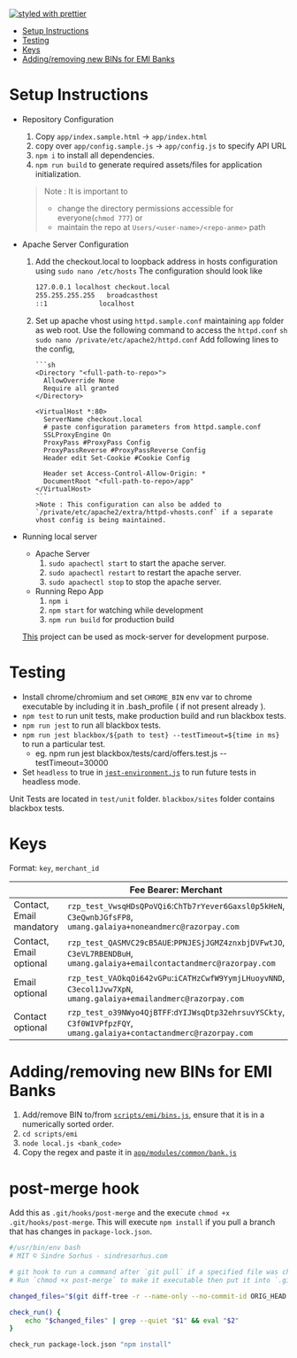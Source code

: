 [![styled with prettier](https://img.shields.io/badge/styled_with-prettier-ff69b4.svg)](https://github.com/prettier/prettier)

- [Setup Instructions](#setup-instructions)
- [Testing](#testing)
- [Keys](#keys)
- [Adding/removing new BINs for EMI Banks](#adding/removing-new-bins-for-emi-banks)

# Setup Instructions

- Repository Configuration

  1. Copy `app/index.sample.html` -> `app/index.html`
  1. copy over `app/config.sample.js` -> `app/config.js` to specify API URL
  1. `npm i` to install all dependencies.
  1. `npm run build` to generate required assets/files for application initialization.

  > Note : It is important to
  >
  > - change the directory permissions accessible for everyone(`chmod 777`)
  >   or
  > - maintain the repo at `Users/<user-name>/<repo-anme>` path

- Apache Server Configuration

  1.  Add the checkout.local to loopback address in hosts configuration using `sudo nano /etc/hosts`
      The configuration should look like
      ```sh
      127.0.0.1	localhost checkout.local
      255.255.255.255	broadcasthost
      ::1             localhost
      ```
  1.  Set up apache vhost using `httpd.sample.conf` maintaining `app` folder as web root.
      Use the following command to access the `httpd.conf`
      `sh sudo nano /private/etc/apache2/httpd.conf`
      Add following lines to the config,

          ```sh
          <Directory "<full-path-to-repo>">
            AllowOverride None
            Require all granted
          </Directory>

          <VirtualHost *:80>
            ServerName checkout.local
            # paste configuration parameters from httpd.sample.conf
            SSLProxyEngine On
            ProxyPass #ProxyPass Config
            ProxyPassReverse #ProxyPassReverse Config
            Header edit Set-Cookie #Cookie Config

            Header set Access-Control-Allow-Origin: *
            DocumentRoot "<full-path-to-repo>/app"
          </VirtualHost>
          ```
          >Note : This configuration can also be added to `/private/etc/apache2/extra/httpd-vhosts.conf` if a separate vhost config is being maintained.

- Running local server

  - Apache Server
    1. `sudo apachectl start` to start the apache server.
    1. `sudo apachectl restart` to restart the apache server.
    1. `sudo apachectl stop` to stop the apache server.
  - Running Repo App
    1. `npm i`
    1. `npm start` for watching while development
    1. `npm run build` for production build

  [This](https://github.com/razorpay/armory/tree/master/checkout-utils/mock-api) project can be used as mock-server for development purpose.

# Testing

- Install chrome/chromium and set `CHROME_BIN` env var to chrome executable by including it in .bash_profile ( if not present already ).
- `npm test` to run unit tests, make production build and run blackbox tests.
- `npm run jest` to run all blackbox tests.
- `npm run jest blackbox/${path to test} --testTimeout=${time in ms}` to run a particular test.
  - eg. npm run jest blackbox/tests/card/offers.test.js --testTimeout=30000
- Set `headless` to true in [`jest-environment.js`](blackbox/jest-environment.js) to run future tests in headless mode.

Unit Tests are located in `test/unit` folder. `blackbox/sites` folder contains blackbox tests.

# Keys

Format: `key`, `merchant_id`

|                          | Fee Bearer: Merchant                                                                                                     | Fee Bearer: Customer                                                                                                     |
| ------------------------ | ------------------------------------------------------------------------------------------------------------------------ | ------------------------------------------------------------------------------------------------------------------------ |
| Contact, Email mandatory | `rzp_test_VwsqHDsQPoVQi6`:`ChTb7rYever6Gaxsl0p5kHeN`, `C3eQwnbJGfsFP8`, `umang.galaiya+noneandmerc@razorpay.com`         | `rzp_test_BlUXikp98tvz4X`:`2gMzaeeKghLaSAs14H88XDoE`, `C3eojP6wt8Eg6t`, `umang.galaiya+noneandcust@razorpay.com`         |
| Contact, Email optional  | `rzp_test_QASMVC29cB5AUE`:`PPNJESjJGMZ4znxbjDVFwtJO`, `C3eVL7RBENDBuH`, `umang.galaiya+emailcontactandmerc@razorpay.com` | `rzp_test_HgCXAu6Ope0ezo`:`9ltnZhFUbb5fY8YRQzWofFXO`, `C3erKWTHygzR3Q`, `umang.galaiya+emailcontactandcust@razorpay.com` |
| Email optional           | `rzp_test_VAOkqOi642vGPu`:`iCATHzCwfW9YymjLHuoyvNND`, `C3ecol1Jvw7XpN`, `umang.galaiya+emailandmerc@razorpay.com`        | `rzp_test_rwcT7PeB3oKbmZ`:`KnyaaoZnQ1QtMwPLohpqYU3m`, `C3eyAbbHaNI4r8`, `umang.galaiya+emailandcust@razorpay.com`        |
| Contact optional         | `rzp_test_o39NWyo4QjBTFF`:`dYIJWsqDtp32ehrsuvYSCkty`, `C3f0WIVPfpzFQY`, `umang.galaiya+contactandmerc@razorpay.com`      | `rzp_test_w8HHg0qnClyj31`:`xtKzDTnkBpUXQVucKBHNhjAJ`, `C3f2I0QjbSUDjU`, `umang.galaiya+contactandcust@razorpay.com`      |

# Adding/removing new BINs for EMI Banks

1. Add/remove BIN to/from [`scripts/emi/bins.js`](scripts/emi/bins.js), ensure that it is in a numerically sorted order.
2. `cd scripts/emi`
3. `node local.js <bank_code>`
4. Copy the regex and paste it in [`app/modules/common/bank.js`](app/modules/common/bank.js)

# post-merge hook

Add this as `.git/hooks/post-merge` and the execute `chmod +x .git/hooks/post-merge`. This will execute `npm install` if you pull a branch that has changes in `package-lock.json`.

```sh
#/usr/bin/env bash
# MIT © Sindre Sorhus - sindresorhus.com

# git hook to run a command after `git pull` if a specified file was changed
# Run `chmod +x post-merge` to make it executable then put it into `.git/hooks/`.

changed_files="$(git diff-tree -r --name-only --no-commit-id ORIG_HEAD HEAD)"

check_run() {
	echo "$changed_files" | grep --quiet "$1" && eval "$2"
}

check_run package-lock.json "npm install"
```
